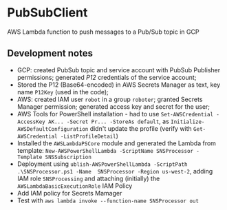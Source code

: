 # PubSubClient
AWS Lambda function to push messages to a Pub/Sub topic in GCP

## Development notes
- GCP: created PubSub topic and service account with PubSub Publisher permissions; generated _P12_ credentials of the service account;
- Stored the P12 (Base64-encoded) in AWS Secrets Manager as text, key name `P12Key` (used in the code);
- AWS: created IAM user `robot` in a group `roboter`; granted Secrets Manager permission; generated access key and secret for the user;
- AWS Tools for PowerShell installation - had to use `Set-AWSCredential -AccessKey AK... -Secret Pr... -StoreAs default`, as `Initialize-AWSDefaultConfiguration` didn't update the profile (verify with `Get-AWSCredential -ListProfileDetail`)
- Installed the `AWSLambdaPSCore` module and generated the Lambda from template: `New-AWSPowerShellLambda -ScriptName SNSProcessor -Template SNSSubscription`
- Deployment using `ublish-AWSPowerShellLambda -ScriptPath .\SNSProcessor.ps1 -Name  SNSProcessor -Region us-west-2`, adding IAM role `SNSProcessing` and attaching (initially) the `AWSLambdaBasicExecutionRole` IAM Policy
- Add IAM policy for Secrets Mamager
- Test with `aws lambda invoke --function-name SNSProcessor out`
